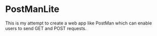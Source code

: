 # PostManLite

This is my attempt to create a web app like PostMan which can enable users to send GET and POST requests.
